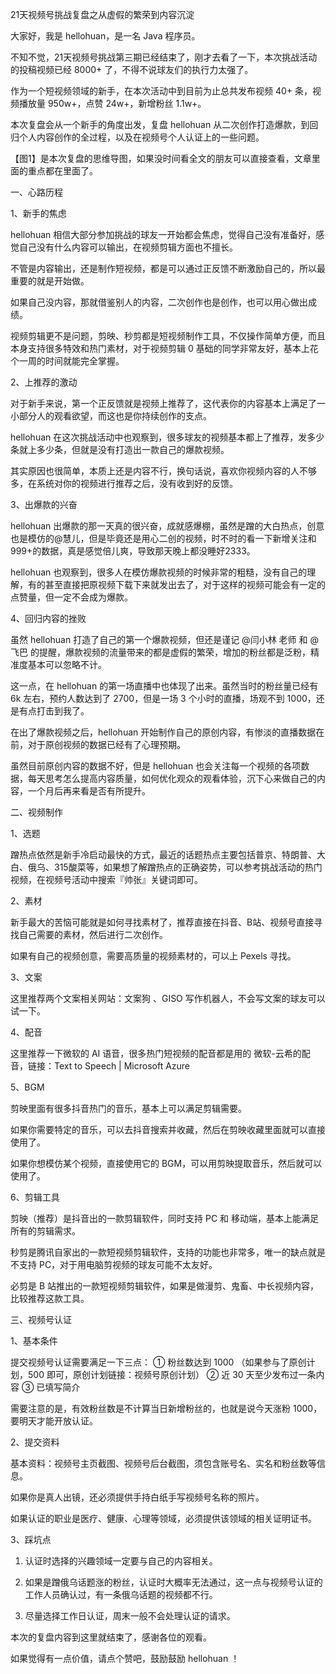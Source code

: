 21天视频号挑战复盘之从虚假的繁荣到内容沉淀

大家好，我是 hellohuan，是一名 Java 程序员。

不知不觉，21天视频号挑战第三期已经结束了，刚才去看了一下，本次挑战活动的投稿视频已经 8000+ 了，不得不说球友们的执行力太强了。

作为一个短视频领域的新手，在本次活动中到目前为止总共发布视频 40+ 条，视频播放量 950w+，点赞 24w+，新增粉丝 1.1w+。

本次复盘会从一个新手的角度出发，复盘 hellohuan 从二次创作打造爆款，到回归个人内容创作的全过程，以及在视频号个人认证上的一些问题。

【图1】是本次复盘的思维导图，如果没时间看全文的朋友可以直接查看，文章里面的重点都在里面了。

一、心路历程

1、新手的焦虑

hellohuan 相信大部分参加挑战的球友一开始都会焦虑，觉得自己没有准备好，感觉自己没有什么内容可以输出，在视频剪辑方面也不擅长。

不管是内容输出，还是制作短视频，都是可以通过正反馈不断激励自己的，所以最重要的就是开始做。

如果自己没内容，那就借鉴别人的内容，二次创作也是创作，也可以用心做出成绩。

视频剪辑更不是问题，剪映、秒剪都是短视频制作工具，不仅操作简单方便，而且本身支持很多特效和热门素材，对于视频剪辑 0 基础的同学非常友好，基本上花个一周的时间就能完全掌握。

2、上推荐的激动

对于新手来说，第一个正反馈就是视频上推荐了，这代表你的内容基本上满足了一小部分人的观看欲望，而这也是你持续创作的支点。

hellohuan 在这次挑战活动中也观察到，很多球友的视频基本都上了推荐，发多少条就上多少条，但就是没有打造出一款自己的爆款视频。

其实原因也很简单，本质上还是内容不行，换句话说，喜欢你视频内容的人不够多，在系统对你的视频进行推荐之后，没有收到好的反馈。

3、出爆款的兴奋

hellohuan
出爆款的那一天真的很兴奋，成就感爆棚，虽然是蹭的大白热点，创意也是模仿的@慧儿，但是毕竟还是用心二创的视频，时不时的看一下新增关注和999+的数据，真是感觉倍儿爽，导致那天晚上都没睡好2333。

hellohuan 也观察到，很多人在模仿爆款视频的时候非常的粗糙，没有自己的理解，有的甚至直接把原视频下载下来就发出去了，对于这样的视频可能会有一定的点赞量，但一定不会成为爆款。

4、回归内容的挫败

虽然 hellohuan 打造了自己的第一个爆款视频，但还是谨记 @闫小林 老师 和 @飞巴 的提醒，爆款视频的流量带来的都是虚假的繁荣，增加的粉丝都是泛粉，精准度基本可以忽略不计。

这一点，在 hellohuan 的第一场直播中也体现了出来。虽然当时的粉丝量已经有 6k 左右，预约人数达到了 2700，但是一场 3 个小时的直播，场观不到 1000，还是有点打击到我了。

在出了爆款视频之后，hellohuan 开始制作自己的原创内容，有惨淡的直播数据在前，对于原创视频的数据已经有了心理预期。

虽然目前原创内容的数据不好，但是 hellohuan 也会关注每一个视频的各项数据，每天思考怎么提高内容质量，如何优化观众的观看体验，沉下心来做自己的内容，一个月后再来看是否有所提升。

二、视频制作

1、选题

蹭热点依然是新手冷启动最快的方式，最近的话题热点主要包括普京、特朗普、大白、俄乌、315酸菜等，如果想了解蹭热点的正确姿势，可以参考挑战活动的热门视频，在视频号活动中搜索『帅张』关键词即可。

2、素材

新手最大的苦恼可能就是如何寻找素材了，推荐直接在抖音、B站、视频号直接寻找自己需要的素材，然后进行二次创作。

如果有自己的视频创意，需要高质量的视频素材的，可以上 Pexels 寻找。

3、文案

这里推荐两个文案相关网站：文案狗 、GISO 写作机器人，不会写文案的球友可以试一下。

4、配音

这里推荐一下微软的 AI 语音，很多热门短视频的配音都是用的 微软-云希的配音，链接：Text to Speech | Microsoft Azure

5、BGM

剪映里面有很多抖音热门的音乐，基本上可以满足剪辑需要。

如果你需要特定的音乐，可以去抖音搜索并收藏，然后在剪映收藏里面就可以直接使用了。

如果你想模仿某个视频，直接使用它的 BGM，可以用剪映提取音乐，然后就可以使用了。

6、剪辑工具

剪映（推荐）是抖音出的一款剪辑软件，同时支持 PC 和 移动端，基本上能满足所有的剪辑需求。

秒剪是腾讯自家出的一款短视频剪辑软件，支持的功能也非常多，唯一的缺点就是不支持 PC，对于用电脑剪视频的球友可能不太友好。

必剪是 B 站推出的一款短视频剪辑软件，如果是做漫剪、鬼畜、中长视频内容，比较推荐这款工具。

三、视频号认证

1、基本条件

提交视频号认证需要满足一下三点： ① 粉丝数达到 1000 （如果参与了原创计划，500 即可，原创计划链接：视频号原创计划） ② 近 30 天至少发布过一条内容 ③ 已填写简介

需要注意的是，有效粉丝数是不计算当日新增粉丝的，也就是说今天涨粉 1000，要明天才能开放认证。

2、提交资料

基本资料：视频号主页截图、视频号后台截图，须包含账号名、实名和粉丝数等信息。

如果你是真人出镜，还必须提供手持白纸手写视频号名称的照片。

如果认证的职业是医疗、健康、心理等领域，必须提供该领域的相关证明证书。

3、踩坑点

1) 认证时选择的兴趣领域一定要与自己的内容相关。

2) 如果是蹭俄乌话题涨的粉丝，认证时大概率无法通过，这一点与视频号认证的工作人员确认过，有一条俄乌话题的视频都不行。

3) 尽量选择工作日认证，周末一般不会处理认证的请求。

本次的复盘内容到这里就结束了，感谢各位的观看。

如果觉得有一点价值，请点个赞吧，鼓励鼓励 hellohuan ！